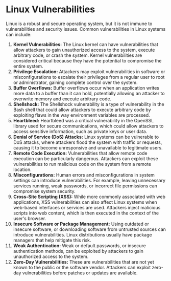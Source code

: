 # Linux Vulnerabilities

Linux is a robust and secure operating system, but it is not immune to vulnerabilities and security issues. Common vulnerabilities in Linux systems can include:

1. **Kernel Vulnerabilities:** The Linux kernel can have vulnerabilities that allow attackers to gain unauthorized access to the system, execute arbitrary code, or crash the system. Kernel vulnerabilities are considered critical because they have the potential to compromise the entire system.
2. **Privilege Escalation:** Attackers may exploit vulnerabilities in software or misconfigurations to escalate their privileges from a regular user to root or administrator, gaining complete control over the system.
3. **Buffer Overflows:** Buffer overflows occur when an application writes more data to a buffer than it can hold, potentially allowing an attacker to overwrite memory and execute arbitrary code.
4. **Shellshock:** The Shellshock vulnerability is a type of vulnerability in the Bash shell that could allow attackers to execute arbitrary code by exploiting flaws in the way environment variables are processed.
5. **Heartbleed:** Heartbleed was a critical vulnerability in the OpenSSL library used for secure communications, which could allow attackers to access sensitive information, such as private keys or user data.
6. **Denial of Service (DoS) Attacks:** Linux systems can be vulnerable to DoS attacks, where attackers flood the system with traffic or requests, causing it to become unresponsive and unavailable to legitimate users.
7. **Remote Code Execution:** Vulnerabilities that allow remote code execution can be particularly dangerous. Attackers can exploit these vulnerabilities to run malicious code on the system from a remote location.
8. **Misconfigurations:** Human errors and misconfigurations in system settings can introduce vulnerabilities. For example, leaving unnecessary services running, weak passwords, or incorrect file permissions can compromise system security.
9. **Cross-Site Scripting (XSS):** While more commonly associated with web applications, XSS vulnerabilities can also affect Linux systems when web-based interfaces or services are used. Attackers inject malicious scripts into web content, which is then executed in the context of the user's browser.
10. **Insecure Software or Package Management:** Using outdated or insecure software, or downloading software from untrusted sources can introduce vulnerabilities. Linux distributions usually have package managers that help mitigate this risk.
11. **Weak Authentication:** Weak or default passwords, or insecure authentication methods, can be exploited by attackers to gain unauthorized access to the system.
12. **Zero-Day Vulnerabilities:** These are vulnerabilities that are not yet known to the public or the software vendor. Attackers can exploit zero-day vulnerabilities before patches or updates are available.
